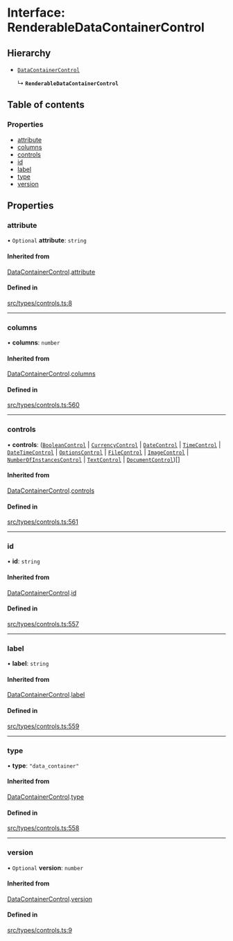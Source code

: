 # Interface: RenderableDataContainerControl

## Hierarchy

- [`DataContainerControl`](../wiki/DataContainerControl)

  ↳ **`RenderableDataContainerControl`**

## Table of contents

### Properties

- [attribute](../wiki/RenderableDataContainerControl#attribute)
- [columns](../wiki/RenderableDataContainerControl#columns)
- [controls](../wiki/RenderableDataContainerControl#controls)
- [id](../wiki/RenderableDataContainerControl#id)
- [label](../wiki/RenderableDataContainerControl#label)
- [type](../wiki/RenderableDataContainerControl#type)
- [version](../wiki/RenderableDataContainerControl#version)

## Properties

### attribute

• `Optional` **attribute**: `string`

#### Inherited from

[DataContainerControl](../wiki/DataContainerControl).[attribute](../wiki/DataContainerControl#attribute)

#### Defined in

[src/types/controls.ts:8](https://github.com/decisively-io/interview-sdk/blob/446690b60c81e927aa0482c392a4609421447e92/src/types/controls.ts#L8)

___

### columns

• **columns**: `number`

#### Inherited from

[DataContainerControl](../wiki/DataContainerControl).[columns](../wiki/DataContainerControl#columns)

#### Defined in

[src/types/controls.ts:560](https://github.com/decisively-io/interview-sdk/blob/446690b60c81e927aa0482c392a4609421447e92/src/types/controls.ts#L560)

___

### controls

• **controls**: ([`BooleanControl`](../wiki/BooleanControl) \| [`CurrencyControl`](../wiki/CurrencyControl) \| [`DateControl`](../wiki/DateControl) \| [`TimeControl`](../wiki/TimeControl) \| [`DateTimeControl`](../wiki/DateTimeControl) \| [`OptionsControl`](../wiki/OptionsControl) \| [`FileControl`](../wiki/FileControl) \| [`ImageControl`](../wiki/ImageControl) \| [`NumberOfInstancesControl`](../wiki/NumberOfInstancesControl) \| [`TextControl`](../wiki/TextControl) \| [`DocumentControl`](../wiki/DocumentControl))[]

#### Inherited from

[DataContainerControl](../wiki/DataContainerControl).[controls](../wiki/DataContainerControl#controls)

#### Defined in

[src/types/controls.ts:561](https://github.com/decisively-io/interview-sdk/blob/446690b60c81e927aa0482c392a4609421447e92/src/types/controls.ts#L561)

___

### id

• **id**: `string`

#### Inherited from

[DataContainerControl](../wiki/DataContainerControl).[id](../wiki/DataContainerControl#id)

#### Defined in

[src/types/controls.ts:557](https://github.com/decisively-io/interview-sdk/blob/446690b60c81e927aa0482c392a4609421447e92/src/types/controls.ts#L557)

___

### label

• **label**: `string`

#### Inherited from

[DataContainerControl](../wiki/DataContainerControl).[label](../wiki/DataContainerControl#label)

#### Defined in

[src/types/controls.ts:559](https://github.com/decisively-io/interview-sdk/blob/446690b60c81e927aa0482c392a4609421447e92/src/types/controls.ts#L559)

___

### type

• **type**: ``"data_container"``

#### Inherited from

[DataContainerControl](../wiki/DataContainerControl).[type](../wiki/DataContainerControl#type)

#### Defined in

[src/types/controls.ts:558](https://github.com/decisively-io/interview-sdk/blob/446690b60c81e927aa0482c392a4609421447e92/src/types/controls.ts#L558)

___

### version

• `Optional` **version**: `number`

#### Inherited from

[DataContainerControl](../wiki/DataContainerControl).[version](../wiki/DataContainerControl#version)

#### Defined in

[src/types/controls.ts:9](https://github.com/decisively-io/interview-sdk/blob/446690b60c81e927aa0482c392a4609421447e92/src/types/controls.ts#L9)
